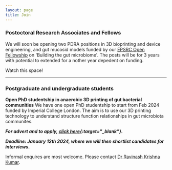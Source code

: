 ```yaml
---
layout: page
title: Join
---
```


### Postoctoral Research Associates and Fellows

We will soon be opening two PDRA positions in 3D bioprinting and device engineering, and gut mucosid models funded by our [EPSRC Open Fellowship]() on 'Building the gut microbiome'. The posts will be for 3 years with potential to extended for a nother year depedent on funding.

Watch this space!

***

### Postgraduate and undergraduate students 

**Open PhD studentship in anaerobic 3D printing of gut bacterial communities**
We have one open PhD studentship to start from Feb 2024 funded by Imperial College London. The aim is to use our 3D printing technology to understand structure function relationships in gut microbiota communites.

***For advert and to apply, [click here](2023_phd_advert){:target="_blank"}.***

***Deadline: January 12th 2024, where we will then shortlist candidates for interviews.***

Informal enquires are most welcome. Please contact [Dr Ravinash Krishna Kumar](<ravinash.kumar@imperial.ac.uk>).

